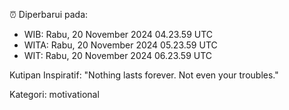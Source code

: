 ⏰ Diperbarui pada:
- WIB: Rabu, 20 November 2024 04.23.59 UTC
- WITA: Rabu, 20 November 2024 05.23.59 UTC
- WIT: Rabu, 20 November 2024 06.23.59 UTC

Kutipan Inspiratif:
"Nothing lasts forever. Not even your troubles."


Kategori: motivational

